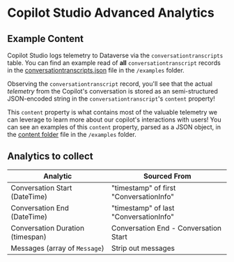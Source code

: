 # Copilot Studio Advanced Analytics

## Example Content
Copilot Studio logs telemetry to Dataverse via the `conversationtranscripts` table. You can find an example read of **all** `conversationtranscript` records in the [conversationtranscripts.json](./examples/conversationtranscripts.json) file in the `/examples` folder.

Observing the `conversationtranscript` record, you'll see that the actual *telemetry* from the Copilot's conversation is stored as an semi-structured JSON-encoded string in the `conversationtranscript`'s `content` property!

This `content` property is what contains most of the valuable telemetry we can leverage to learn more about our copilot's interactions with users! You can see an examples of this `content` property, parsed as a JSON object, in the [content folder](./examples/content/) file in the `/examples` folder.

## Analytics to collect
|Analytic|Sourced From|
|-|-|
|Conversation Start (DateTime)|"timestamp" of first "ConversationInfo"|
|Conversation End (DateTime)|"timestamp" of last "ConversationInfo"|
|Conversation Duration (timespan)|Conversation End - Conversation Start|
|Messages (array of `Message`)|Strip out messages|